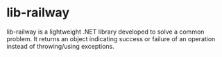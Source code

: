 ﻿
# lib-railway

lib-railway is a lightweight .NET library developed to solve a common problem. It returns an object indicating success or failure of an operation instead of throwing/using exceptions.

